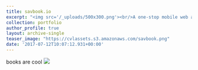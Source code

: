 ```yaml
---
title: savbook.io
excerpt: "<img src='/_uploads/500x300.png'><br/>A one-stop mobile web app for neighborhood and community resources."
collection: portfolio
author_profile: true
layout: archive-single
teaser_image: "https://cvlassets.s3.amazonaws.com/savbook.png"
date: '2017-07-12T10:07:12.931+00:00'
---
```


books are cool
![](https://cvlassets.s3.amazonaws.com/savbook.png)

